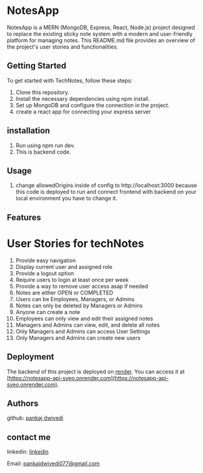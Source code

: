 
# NotesApp

NotesApp is a MERN (MongoDB, Express, React, Node.js) project designed to replace the existing sticky note system with a modern and user-friendly platform for managing notes. This README.md file provides an overview of the project's user stories and functionalities.

## Getting Started

To get started with TechNotes, follow these steps:

1. Clone this repository.
2. Install the necessary dependencies using npm install.
3. Set up MongoDB and configure the connection in the project.
4. create a react app for connecting your express server 

## installation

1. Run using npm run dev.
2. This is backend code.

## Usage
1. change allowedOrigins inside of config to http://localhost:3000 because this code is deployed to run and connect frontend with backend on your local environment you have to change it. 

## Features

# User Stories for techNotes

1.  Provide easy navigation
2.  Display current user and assigned role 
3.  Provide a logout option 
4.  Require users to login at least once per week
5.  Provide a way to remove user access asap if needed 
6.  Notes are either OPEN or COMPLETED 
7.  Users can be Employees, Managers, or Admins 
8.  Notes can only be deleted by Managers or Admins 
9.  Anyone can create a note 
10.  Employees can only view and edit their assigned notes  
11.  Managers and Admins can view, edit, and delete all notes 
12.  Only Managers and Admins can access User Settings 
13.  Only Managers and Admins can create new users 

## Deployment

The backend of this project is deployed on [render](https://render.com/). You can access it at [https://notesapp-api-syeo.onrender.com](https://notesapp-api-syeo.onrender.com).

## Authors

github: [pankaj dwivedi](https://github.com/pankajdwivedi077)

## contact me 

linkedin: [linkedin](https://www.linkedin.com/in/pankaj-dwivedi-/)

Email: pankajdwivedi077@gmail.com
